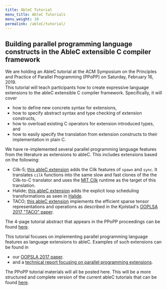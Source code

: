 ```yaml
---
title: AbleC Tutorial
menu_title: AbleC Tutorials
menu_weight: 10
permalink: /ableC/tutorial/
---
```


## Building parallel programming language constructs in the AbleC extensible C compiler framework

We are holding an AbleC tutorial at the ACM Symposium on the
Principles and Practice of Parallel Programming (PPoPP) on Saturday, February
16, 2019.  
This tutorial will teach participants how to create
expressive language extensions to the ableC extensible C compiler
framework. Specifically, it will cover
- how to define new concrete syntax for extensions,
- how to specify abstract syntax and type checking of extension constructs,
- how to overload existing C operators for extension introduced types, and
- how to easily specify the translation from extension constructs to their implementation in plain C.

We have re-implemented several parallel programming language features
from the literature as extensions to ableC.  This includes extensions
based on the following:
- Cilk-5; [this ableC
  extension](https://github.com/melt-umn/ableC-cilk) adds the Cilk
  features of ``spawn`` and ``sync``.  It translates ``cilk``
  functions into the same slow and fast clones of the the Cilk-to-C
  translator and uses the [MIT
  Cilk](https://doi.org/10.1145/277650.277727) runtime as the target
  of this translation. 
- Halide; [this ableC
  extension](https://github.com/melt-umn/ableC-halide) adds the
  explicit loop scheduling transformations as seen in
  [Halide](http://halide-lang.org/). 
- TACO; [this ableC
  extension](https://github.com/melt-umn/ableC-tensor-algebra)
  implements the efficient sparse tensor representations and
  operations as described in the Kjolstad's [OOPLSA 2017 "TACO"
  paper](https://doi.org/10.1145/3133901). 


The 4-page tutorial abstract that appears in the PPoPP proceedings can
be found [here](https://www-users.cs.umn.edu/~evw/pubs/carlson19ppopp/).

This tutorial focuses on implementing parallel programming language
features as language extensions to ableC.  Examples of such extensions
can be found in
- our [OOPSLA 2017 paper](https://www-users.cs.umn.edu/~evw/pubs/kaminski17oopsla/).
- and a [technical report focusing on parallel programming extensions](https://www.cs.umn.edu/research/technical_reports/view/19-001).

The PPoPP tutorial materials will all be posted here.  This will be a
more structured and complete version of the current ableC tutorials
that can be found [here](https://github.com/melt-umn/ableC/tree/develop/tutorials).
